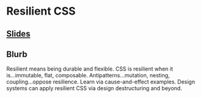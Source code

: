 # Resilient CSS
## [Slides](https://ryanve.github.io/resilient-css/)

## Blurb

Resilient means being durable and flexible. CSS is resilient when it is...immutable, flat, composable. Antipatterns...mutation, nesting, coupling...oppose resilience. Learn via cause-and-effect examples. Design systems can apply resilient CSS via design destructuring and beyond.
